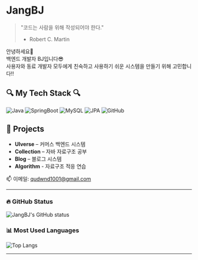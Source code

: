 # JangBJ

> "코드는 사람을 위해 작성되어야 한다."  
> - Robert C. Martin

안녕하세요👋  
백엔드 개발자 BJ입니다😎  
사용자와 동료 개발자 모두에게 친숙하고 사용하기 쉬운 시스템을 만들기 위해 고민합니다‼️

## 🔍 My Tech Stack 🔍

![Java](https://img.shields.io/badge/Java-007396?style=flat&logo=java&logoColor=white)
![SpringBoot](https://img.shields.io/badge/SpringBoot-6DB33F?style=flat&logo=springboot&logoColor=white)
![MySQL](https://img.shields.io/badge/MySQL-4479A1?style=flat&logo=mysql&logoColor=white)
![JPA](https://img.shields.io/badge/JPA-59666C?style=flat&logo=hibernate&logoColor=white)
![GitHub](https://img.shields.io/badge/GitHub-181717?style=flat&logo=github&logoColor=white)


## 📂 Projects
- **Ulverse** – 커머스 백엔드 시스템
- **Collection** – 자바 자료구조 공부
- **Blog** – 블로그 시스템
- **Algorithm** - 자료구조 적응 연습

📫 이메일: qudwnd1001@gmail.com

---

### 🔥 GitHub Status
![JangBJ's GitHub status](https://github-readme-status.vercel.app/api?username=JangBJ&show_icons=true&theme=tokyonight)

### 📊 Most Used Languages
![Top Langs](https://github-readme-stats.vercel.app/api/top-langs/?username=JangBJ&layout=compact)

---

<!--
**JangBJ/JangBJ** is a ✨ _special_ ✨ repository because its `README.md` (this file) appears on your GitHub profile.

Here are some ideas to get you started:

- 🔭 I’m currently working on ...
- 🌱 I’m currently learning ...
- 👯 I’m looking to collaborate on ...
- 🤔 I’m looking for help with ...
- 💬 Ask me about ...
- 📫 How to reach me: ...
- 😄 Pronouns: ...
- ⚡ Fun fact: ...
-->
